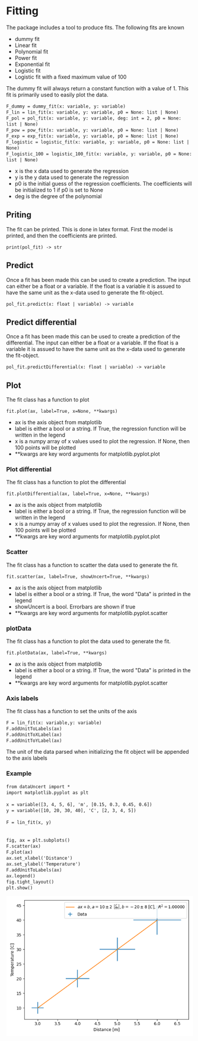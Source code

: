 
# Fitting
The package includes a tool to produce fits. The following fits are known
 - dummy fit
 - Linear fit
 - Polynomial fit
 - Power fit
 - Exponential fit
 - Logistic fit
 - Logistic fit with a fixed maximum value of 100

The dummy fit will always return a constant function with a value of 1. This fit is primarily used to easily plot the data.

```
F_dummy = dummy_fit(x: variable, y: variable)
F_lin = lin_fit(x: variable, y: variable, p0 = None: list | None)
F_pol = pol_fit(x: variable, y: variable, deg: int = 2, p0 = None: list | None)
F_pow = pow_fit(x: variable, y: variable, p0 = None: list | None)
F_exp = exp_fit(x: variable, y: variable, p0 = None: list | None)
F_logistic = logistic_fit(x: variable, y: variable, p0 = None: list | None)
F_logistic_100 = logistic_100_fit(x: variable, y: variable, p0 = None: list | None)
```

 - x is the x data used to generate the regression
 - y is the y data used to generate the regression
 - p0 is the initial guess of the regression coefficients. The coefficients will be initialized to 1 if p0 is set to None
 - deg is the degree of the polynomial

## Priting
The fit can be printed. This is done in latex format. First the model is printed, and then the coefficients are printed.

```
print(pol_fit) -> str
```

## Predict
Once a fit has been made this can be used to create a prediction. The input can either be a float or a variable. If the float is a variable it is assued to have the same unit as the x-data used to generate the fit-object.

```
pol_fit.predict(x: float | variable) -> variable
```

## Predict differential
Once a fit has been made this can be used to create a prediction of the differential. The input can either be a float or a variable. If the float is a variable it is assued to have the same unit as the x-data used to generate the fit-object.

```
pol_fit.predictDifferential(x: float | variable) -> variable
```



## Plot
The fit class has a function to plot

```
fit.plot(ax, label=True, x=None, **kwargs)
```

- ax is the axis object from matplotlib
- label is either a bool or a string. If True, the regression function will be written in the legend
- x is a numpy array of x values used to plot the regression. If None, then 100 points will be plotted
- **kwargs are key word arguments for matplotlib.pyplot.plot  

### Plot differential
The fit class has a function to plot the differential

```
fit.plotDifferential(ax, label=True, x=None, **kwargs)
```

- ax is the axis object from matplotlib
- label is either a bool or a string. If True, the regression function will be written in the legend
- x is a numpy array of x values used to plot the regression. If None, then 100 points will be plotted
- **kwargs are key word arguments for matplotlib.pyplot.plot  

### Scatter
The fit class has a function to scatter the data used to generate the fit.

```
fit.scatter(ax, label=True, showUncert=True, **kwargs)
```

- ax is the axis object from matplotlib
- label is either a bool or a string. If True, the word "Data" is printed in the legend
- showUncert is a bool. Errorbars are shown if true
- **kwargs are key word arguments for matplotlib.pyplot.scatter  

### plotData
The fit class has a function to plot the data used to generate the fit.

```
fit.plotData(ax, label=True, **kwargs)
```

- ax is the axis object from matplotlib
- label is either a bool or a string. If True, the word "Data" is printed in the legend
- **kwargs are key word arguments for matplotlib.pyplot.scatter  

### Axis labels
The fit class has a function to set the units of the axis

```
F = lin_fit(x: variable,y: variable)
F.addUnitToLabels(ax)
F.addUnitToXLabel(ax)
F.addUnitToYLabel(ax)
```

The unit of the data parsed when initializing the fit object will be appended to the axis labels

### Example
```
from dataUncert import *
import matplotlib.pyplot as plt

x = variable([3, 4, 5, 6], 'm', [0.15, 0.3, 0.45, 0.6])
y = variable([10, 20, 30, 40], 'C', [2, 3, 4, 5])

F = lin_fit(x, y)


fig, ax = plt.subplots()
F.scatter(ax)
F.plot(ax)
ax.set_xlabel('Distance')
ax.set_ylabel('Temperature')
F.addUnitToLabels(ax)
ax.legend()
fig.tight_layout()
plt.show()

```

![Fitting example](/docs/examples/fitExample.png)